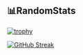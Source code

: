 📊RandomStats
----
[![trophy](https://github-profile-trophy.vercel.app/?username=Purp7ePi3&theme=nord&column=-1&title=-Joined2020)](https://github.com/Purp7ePi3/github-profile-trophy)

<a href="https://git.io/streak-stats"><img src="https://streak-stats.demolab.com?user=Purp7ePi3&theme=nord" alt="GitHub Streak" /></a>
